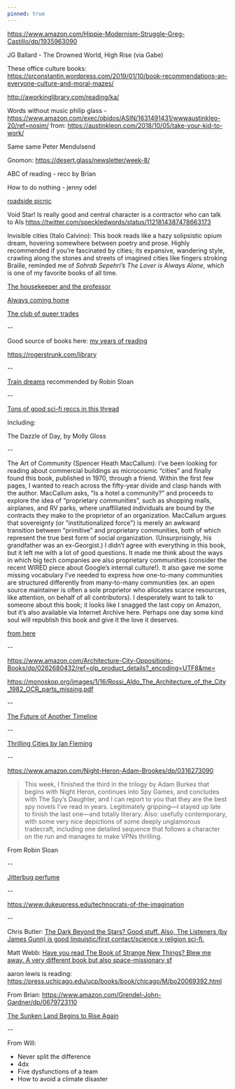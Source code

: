 ```yaml
---
pinned: true
---
```


https://www.amazon.com/Hippie-Modernism-Struggle-Greg-Castillo/dp/1935963090

JG Ballard - The Drowned World, High Rise (via Gabe)

These office culture books:
https://srconstantin.wordpress.com/2019/01/10/book-recommendations-an-everyone-culture-and-moral-mazes/

http://aworkinglibrary.com/reading/ka/

Words without music philip glass - https://www.amazon.com/exec/obidos/ASIN/1631491431/wwwaustinkleo-20/ref=nosim/ from:
https://austinkleon.com/2018/10/05/take-your-kid-to-work/

Same same Peter Mendulsend

Gnomon: https://desert.glass/newsletter/week-8/

ABC of reading - recc by Brian

How to do nothing - jenny odel

[roadside picnic](https://robinrendle.com/notes/roadside-picnic/)

Void Star! Is really good and central character is a contractor who can talk to AIs
<https://twitter.com/speckledwords/status/1121814387478663173>


Invisible cities (Italo Calvino): This book reads like a hazy solipsistic opium dream, hovering somewhere between poetry and prose. Highly recommended if you’re fascinated by cities; its expansive, wandering style, crawling along the stones and streets of imagined cities like fingers stroking Braille, reminded me of *Sohrab Sepehri’s The Lover is Always Alone*, which is one of my favorite books of all time.


[The housekeeper and the professor](https://www.amazon.com/dp/0312427808/ref=cm_sw_r_cp_apa_i_PW50CbBR90GGQ)

[Always coming home](https://www.amazon.com/gp/product/1598536036/ref=dbs_a_def_rwt_hsch_vapi_thcv_p1_i5?utm_source=ayjay&utm_medium=email)

[The club of queer trades](https://www.gutenberg.org/ebooks/1696)

--

Good source of books here: [my years of reading](https://austinkleon.com/category/my-reading-years/)

<https://rogerstrunk.com/library>

--

[Train dreams](https://www.amazon.com/Train-Dreams-Novella-Denis-Johnson/dp/1250007658) recommended by Robin Sloan


--

[Tons of good sci-fi reccs in this thread](https://twitter.com/tomcritchlow/status/1161806203074306051)

Including:

The Dazzle of Day, by Molly Gloss


--

The Art of Community (Spencer Heath MacCallum): I’ve been looking for reading about commercial buildings as microcosmic “cities” and finally found this book, published in 1970, through a friend. Within the first few pages, I wanted to reach across the fifty-year divide and clasp hands with the author. MacCallum asks, “Is a hotel a community?” and proceeds to explore the idea of “proprietary communities”, such as shopping malls, airplanes, and RV parks, where unaffiliated individuals are bound by the contracts they make to the proprietor of an organization. MacCallum argues that sovereignty (or "institutionalized force") is merely an awkward transition between “primitive” and proprietary communities, both of which represent the true best form of social organization. (Unsurprisingly, his grandfather was an ex-Georgist.) I didn’t agree with everything in this book, but it left me with a lot of good questions. It made me think about the ways in which big tech companies are also proprietary communities (consider the recent WIRED piece about Google’s internal culture!). It also gave me some missing vocabulary I’ve needed to express how one-to-many communities are structured differently from many-to-many communities (ex. an open source maintainer is often a sole proprietor who allocates scarce resources, like attention, on behalf of all contributors). I desperately want to talk to someone about this book; it looks like I snagged the last copy on Amazon, but it’s also available via Internet Archive here. Perhaps one day some kind soul will republish this book and give it the love it deserves.

[from here](https://tinyletter.com/nayafia/letters/things-that-happened-in-august-2)

--

<https://www.amazon.com/Architecture-City-Oppositions-Books/dp/0262680432/ref=olp_product_details?_encoding=UTF8&me=>

<https://monoskop.org/images/1/16/Rossi_Aldo_The_Architecture_of_the_City_1982_OCR_parts_missing.pdf>

--

[The Future of Another Timeline](https://www.indiebound.org/book/9780765392107)

--

[Thrilling Cities by Ian Fleming](https://www.amazon.com/Thrilling-Cities-Ian-Fleming/dp/1612185541)

--

<https://www.amazon.com/Night-Heron-Adam-Brookes/dp/0316273090>

>This week, I finished the third in the trilogy by Adam Burkes that begins with Night Heron, continues into Spy Games, and concludes with The Spy’s Daughter, and I can report to you that they are the best spy novels I’ve read in years. Legitimately gripping—I stayed up late to finish the last one—and totally literary. Also: usefully contemporary, with some very nice depictions of some deeply unglamorous tradecraft, including one detailed sequence that follows a character on the run and manages to make VPNs thrilling.

From Robin Sloan

--

[Jitterbug perfume](https://www.amazon.com/Jitterbug-Perfume-Novel-Tom-Robbins/dp/0553348981)

--

<https://www.dukeupress.edu/technocrats-of-the-imagination>

--

Chris Butler: [The Dark Beyond the Stars? Good stuff. Also, The Listeners (by James Gunn) is good linquistic/first contact/science v religion sci-fi.](https://twitter.com/chrbutler/status/1295083559053602817)

Matt Webb: [Have you read The Book of Strange New Things? Blew me away. A very different book but also space-missionary sf](https://twitter.com/genmon/status/1295078185269366784)

aaron lewis is reading: <https://press.uchicago.edu/ucp/books/book/chicago/M/bo20069392.html>

From Brian: <https://www.amazon.com/Grendel-John-Gardner/dp/0679723110>

>

[The Sunken Land Begins to Rise Again](https://www.amazon.com/Sunken-Land-Begins-Rise-Again-ebook/dp/B07WRBKMQB)

--

From Will: 
- Never split the difference
- 4dx
- Five dysfunctions of a team
- How to avoid a climate disaster